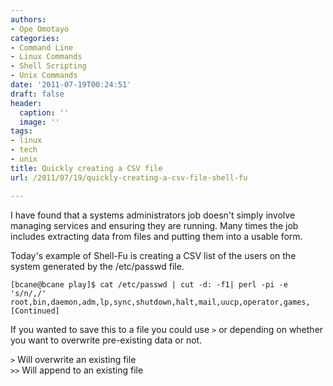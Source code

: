 ```yaml
---
authors:
- Ope Omotayo
categories:
- Command Line
- Linux Commands
- Shell Scripting
- Unix Commands
date: '2011-07-19T00:24:51'
draft: false
header:
  caption: ''
  image: ''
tags:
- linux
- tech
- unix
title: Quickly creating a CSV file
url: /2011/07/19/quickly-creating-a-csv-file-shell-fu

---
```


I have found that a systems administrators job doesn't simply involve managing services and ensuring they are running. Many times the job includes extracting data from files and putting them into a usable form.

Today's example of Shell-Fu is creating a CSV list of the users on the system generated by the /etc/passwd file.

    [bcane@bcane play]$ cat /etc/passwd | cut -d: -f1| perl -pi -e 's/n/,/'  
    root,bin,daemon,adm,lp,sync,shutdown,halt,mail,uucp,operator,games,[Continued]

If you wanted to save this to a file you could use `>` or  depending on whether you want to overwrite pre-existing data or not.

`>` Will overwrite an existing file  
`>>` Will append to an existing file
